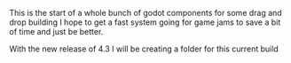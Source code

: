 This is the start of a whole bunch of godot components for some drag and drop building
I hope to get a fast system going for game jams to save a bit of time and just be better.

With the new release of 4.3 I will be creating a folder for 
this current build
